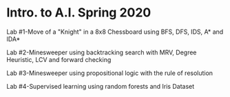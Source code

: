 # Intro. to A.I. Spring 2020
Lab #1-Move of a "Knight" in a 8x8 Chessboard using BFS, DFS, IDS, A* and IDA*

Lab #2-Minesweeper using backtracking search with MRV, Degree Heuristic, LCV and forward checking

Lab #3-Minesweeper using propositional logic with the rule of resolution

Lab #4-Supervised learning using random forests and Iris Dataset

